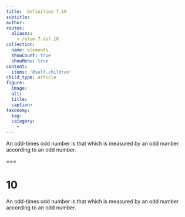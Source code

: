 ```yaml
---
title:  Definition 7.10
subtitle: 
author:
routes:
  aliases:
    - /elem.7.def.10
collection:
  name: elements
  showCount: true
  showMenu: true
content:
  items: '@self.children'
child_type: article
figure:
  image:
  alt:
  title:
  caption:
taxonomy:
  tag:
  category:
    - 
---
```


<p> An <hi rend="bold">odd-times odd number</hi> is that which is measured by an odd number according to an odd number.</p>

===

<h1>10</h1>
<p> An <span class="bold">odd-times odd number</span> is that which is measured by an odd number according to an odd number.</p>
